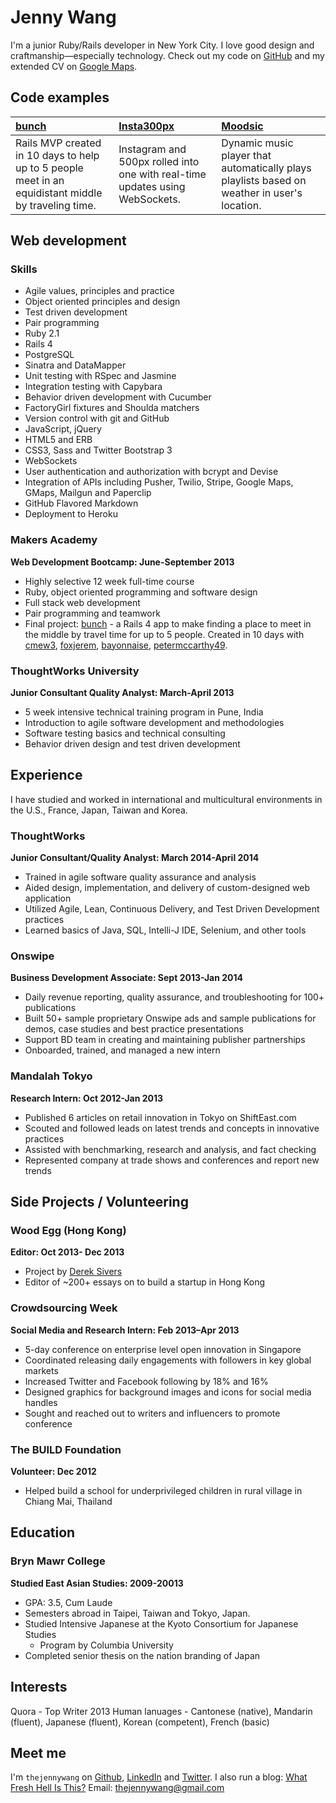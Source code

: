 Jenny Wang
=========

I'm a junior Ruby/Rails developer in New York City. I love good design and craftmanship—especially technology.
Check out my code on [GitHub] and my extended CV on [Google Maps].

Code examples
-------------

| [bunch] | [Insta300px] | [Moodsic] |
|:------- |:------------ |:--------- |
| Rails MVP created in 10 days to help up to 5 people meet in an equidistant middle by traveling time. | Instagram and 500px rolled into one with real-time updates using WebSockets. | Dynamic music player that automatically plays playlists based on weather in user's location. |


Web development
---------------


### Skills

  - Agile values, principles and practice
  - Object­ oriented principles and design
  - Test­ driven development
  - Pair programming
  - Ruby 2.1
  - Rails 4
  - PostgreSQL
  - Sinatra and DataMapper
  - Unit testing with RSpec and Jasmine
  - Integration testing with Capybara
  - Behavior driven development with Cucumber
  - FactoryGirl fixtures and Shoulda matchers
  - Version control with git and GitHub
  - JavaScript, jQuery
  - HTML5 and ERB
  - CSS3, Sass and Twitter Bootstrap 3
  - WebSockets
  - User authentication and authorization with bcrypt and Devise
  - Integration of APIs including Pusher, Twilio, Stripe, Google Maps, GMaps, Mailgun and Paperclip
  - GitHub Flavored Markdown
  - Deployment to Heroku

### Makers Academy
**Web Development Bootcamp: June-September 2013**

  - Highly selective 12 week full-time course
  - Ruby, object oriented programming and software design
  - Full stack web development
  - Pair programming and teamwork
  - Final project: [bunch] - a Rails 4 app to make finding a place to meet in the middle by travel time for up to 5 people. Created in 10 days with [cmew3], [foxjerem], [bayonnaise], [petermccarthy49].


### ThoughtWorks University
**Junior Consultant Quality Analyst: March-April 2013**

  - 5 week intensive technical training program in Pune, India
  - Introduction to agile software development and methodologies 
  - Software testing basics and technical consulting
  - Behavior driven design and test driven development


Experience
----------

I have studied and worked in international and multicultural environments in the U.S., France, Japan, Taiwan and Korea.

### ThoughtWorks
**Junior Consultant/Quality Analyst: March 2014-April 2014**

  - Trained in agile software quality assurance and analysis
  - Aided design, implementation, and delivery of custom-designed web application 
  - Utilized Agile, Lean, Continuous Delivery, and Test Driven Development practices
  - Learned basics of Java, SQL, Intelli-J IDE, Selenium, and other tools

### Onswipe
**Business Development Associate: Sept 2013-Jan 2014**

  - Daily revenue reporting, quality assurance, and troubleshooting for 100+ publications 
  - Built 50+ sample proprietary Onswipe ads and sample publications for demos, case studies and best practice presentations
  - Support BD team in creating and maintaining publisher partnerships
  - Onboarded, trained, and managed a new intern

### Mandalah Tokyo
**Research Intern: Oct 2012-Jan 2013**

  - Published 6 articles on retail innovation in Tokyo on ShiftEast.com
  - Scouted and followed leads on latest trends and concepts in innovative practices 
  - Assisted with benchmarking, research and analysis, and fact checking
  - Represented company at trade shows and conferences and report new trends


Side Projects / Volunteering
------------
### Wood Egg (Hong Kong)
**Editor: Oct 2013- Dec 2013**
  - Project by [Derek Sivers]
  - Editor of ~200+ essays on to build a startup in Hong Kong

### Crowdsourcing Week
**Social Media and Research Intern: Feb 2013–Apr 2013**
- 5-day conference on enterprise level open innovation in Singapore
- Coordinated releasing daily engagements with followers in key global markets 
- Increased Twitter and Facebook following by 18% and 16%
- Designed graphics for background images and icons for social media handles
- Sought and reached out to writers and influencers to promote conference

### The BUILD Foundation
**Volunteer: Dec 2012**
  - Helped build a school for underprivileged children in rural village in Chiang Mai, Thailand

Education
---------

### Bryn Mawr College
**Studied East Asian Studies: 2009-20013**

  - GPA: 3.5, Cum Laude
  - Semesters abroad in Taipei, Taiwan and Tokyo, Japan.
  - Studied Intensive Japanese at the Kyoto Consortium for Japanese Studies 
    - Program by Columbia University
  - Completed senior thesis on the nation branding of Japan

Interests
---------
Quora - Top Writer 2013
Human lanuages - Cantonese (native), Mandarin (fluent), Japanese (fluent), Korean (competent), French (basic)

Meet me
-------
I'm `thejennywang` on [Github], [LinkedIn] and [Twitter]. I also run a blog: [What Fresh Hell Is This?]
Email: [thejennywang@gmail.com]

  [Google Maps]: goo.gl/Gopiu

  [bunch]: https://github.com/thejennywang/bunch
  [Insta300px]: https://github.com/thejennywang/ma-insta300px
  [Moodsic]: https://github.com/thejennywang/ma-moodsic

  [Makers Academy]: http://www.makersacademy.com
  [cmew3]: htts://github.com/cmew3
  [foxjerem]: htts://github.com/foxjerem
  [bayonnaise]: htts://github.com/bayonnaise
  [petermccarthy49]: htts://github.com/petermccarthy49

  [Derek Sivers]: https://sivers.org/

  [thejennywang@gmail.com]: mailto:thejennywang@gmail.com
  [GitHub]: https://github.com/thejennywang
  [LinkedIn]: http://linkedin.com/in/thejennywang
  [Twitter]: http://twitter.com/almightyjenny
  [What Fresh Hell Is This?]: htpps://thealmightyjenny.com
